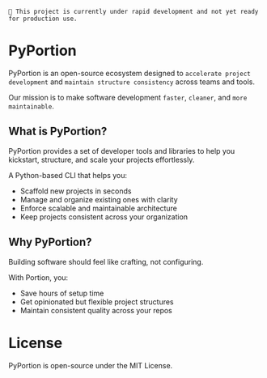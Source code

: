 
`🔴 This project is currently under rapid development and not yet ready for production use.`

# PyPortion

PyPortion is an open-source ecosystem designed to `accelerate project development` and `maintain structure consistency` across teams and tools.

Our mission is to make software development `faster`, `cleaner`, and `more maintainable`.

## What is PyPortion?
PyPortion provides a set of developer tools and libraries to help you kickstart, structure, and scale your projects effortlessly.

A Python-based CLI that helps you:
* Scaffold new projects in seconds
* Manage and organize existing ones with clarity
* Enforce scalable and maintainable architecture
* Keep projects consistent across your organization

## Why PyPortion?
Building software should feel like crafting, not configuring.

With Portion, you:
* Save hours of setup time
* Get opinionated but flexible project structures
* Maintain consistent quality across your repos

# License
PyPortion is open-source under the MIT License.
